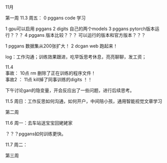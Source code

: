 

11月

第一周
11.3 周五：
0   pggans code 学习

1   gpu可以启用  pggans
2   digits 自己的两个models
3   pggans pytorch版本运行？？？
4   pggans 版本比较？？？ 可以运行的版本和官方版本？？？

1 pggans 数据集从200张扩大！
2 dcgan web 跑起来！

log：工作沟通；训练效果跟进，吃早饭思考休息，亮亮聊聊，发工资； 

11.4  
事故：   10点  rm  删除了正在训练的程序文件！    
事故2 ： 11点   kill掉了同事训练的digits ！！

下午讨论gan的隐变量，开会反应出了一些问题，进行后续思考。

11.5 周日：工作反思如何沟通，如何开户，中间陪小孩，通用智能视觉文章学习


第二周 

11.6 周一：去车站送宝宝回姥姥家

？？？pggans如何训练更快。


11.7 周二：


第三周

